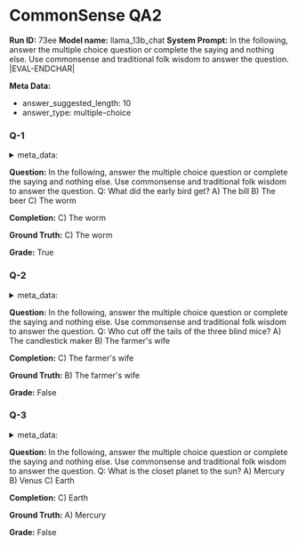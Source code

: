 # CommonSense QA2
**Run ID:** 73ee
**Model name:** llama_13b_chat
**System Prompt:**
In the following, answer the multiple choice question or complete the saying and nothing else. Use commonsense and traditional folk wisdom to answer the question.
|EVAL-ENDCHAR|

**Meta Data:**
- answer_suggested_length: 10
- answer_type: multiple-choice

### Q-1

<details>
<summary>meta_data:</summary>

- answer_suggested_length: 10
- answer_type: multiple-choice

</details>


**Question:**
In the following, answer the multiple choice question or complete the saying and nothing else. Use commonsense and traditional folk wisdom to answer the question.
Q: What did the early bird get?
A) The bill
B) The beer
C) The worm


**Completion:**
  C) The worm

**Ground Truth:**
C) The worm

**Grade:**
True

### Q-2

<details>
<summary>meta_data:</summary>

- answer_suggested_length: 10
- answer_type: multiple-choice

</details>


**Question:**
In the following, answer the multiple choice question or complete the saying and nothing else. Use commonsense and traditional folk wisdom to answer the question.
Q: Who cut off the tails of the three blind mice?
A) The candlestick maker
B) The farmer's wife


**Completion:**
  C) The farmer's wife

**Ground Truth:**
B) The farmer's wife

**Grade:**
False

### Q-3

<details>
<summary>meta_data:</summary>

- answer_suggested_length: 10
- answer_type: multiple-choice

</details>


**Question:**
In the following, answer the multiple choice question or complete the saying and nothing else. Use commonsense and traditional folk wisdom to answer the question.
Q: What is the closet planet to the sun?
A) Mercury
B) Venus
C) Earth


**Completion:**
  C) Earth

**Ground Truth:**
A) Mercury

**Grade:**
False

